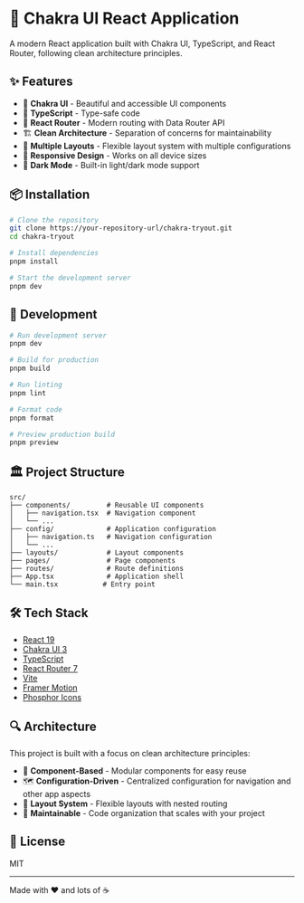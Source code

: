 # 🚀 Chakra UI React Application

A modern React application built with Chakra UI, TypeScript, and React Router, following clean architecture principles.

## ✨ Features

- 🎨 **Chakra UI** - Beautiful and accessible UI components
- 🧰 **TypeScript** - Type-safe code
- 🧭 **React Router** - Modern routing with Data Router API
- 🏗️ **Clean Architecture** - Separation of concerns for maintainability
- 🔄 **Multiple Layouts** - Flexible layout system with multiple configurations
- 📱 **Responsive Design** - Works on all device sizes
- 🌙 **Dark Mode** - Built-in light/dark mode support

## 📦 Installation

```bash
# Clone the repository
git clone https://your-repository-url/chakra-tryout.git
cd chakra-tryout

# Install dependencies
pnpm install

# Start the development server
pnpm dev
```

## 🚀 Development

```bash
# Run development server
pnpm dev

# Build for production
pnpm build

# Run linting
pnpm lint

# Format code
pnpm format

# Preview production build
pnpm preview
```

## 🏛️ Project Structure

```
src/
├── components/         # Reusable UI components
│   ├── navigation.tsx  # Navigation component
│   └── ...
├── config/             # Application configuration
│   ├── navigation.ts   # Navigation configuration
│   └── ...
├── layouts/            # Layout components
├── pages/              # Page components
├── routes/             # Route definitions
├── App.tsx             # Application shell
└── main.tsx           # Entry point
```

## 🛠️ Tech Stack

- [React 19](https://react.dev/)
- [Chakra UI 3](https://chakra-ui.com/)
- [TypeScript](https://www.typescriptlang.org/)
- [React Router 7](https://reactrouter.com/)
- [Vite](https://vitejs.dev/)
- [Framer Motion](https://www.framer.com/motion/)
- [Phosphor Icons](https://phosphoricons.com/)

## 🔍 Architecture

This project is built with a focus on clean architecture principles:

- 🧩 **Component-Based** - Modular components for easy reuse
- 🗺️ **Configuration-Driven** - Centralized configuration for navigation and other app aspects
- 📑 **Layout System** - Flexible layouts with nested routing
- 🧪 **Maintainable** - Code organization that scales with your project

## 📝 License

MIT

---

Made with ❤️ and lots of ☕
